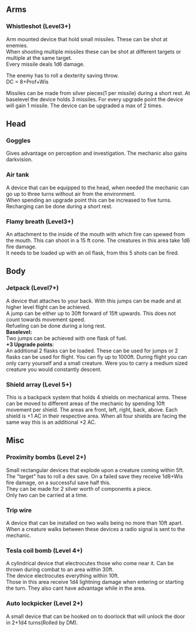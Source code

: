 ## Arms
### Whistleshot (Level3+)
Arm mounted device that hold small missiles. These can be shot at enemies.<br>
When shooting multiple missiles these can be shot at different targets or multiple at the same target.<br>
Every missile deals 1d6 damage.<br>

The enemy has to roll a dexterity saving throw.<br>
DC = 8+Prof+Wis

Missiles can be made from silver pieces(1 per missile) during a short rest.
At baselevel the device holds 3 missiles. For every upgrade point the device will gain 1 missile. The device can be upgraded a max of 2 times.

## Head
### Goggles
Gives advantage on perception and investigation. The mechanic also gains darkvision.

### Air tank
A device that can be equipped to the head, when needed the mechanic can go up to three turns without air from the environment.<br>
When spending an upgrade point this can be increased to five turns.<br>
Recharging can be done during a short rest.

### Flamy breath (Level3+)
An attachment to the inside of the mouth with which fire can spewed from the mouth. This can shoot in a 15 ft cone. The creatures in this area take 1d6 fire damage.<br>
It needs to be loaded up with an oil flask, from this 5 shots can be fired.

## Body
### Jetpack (Level7+)
A device that attaches to your back. With this jumps can be made and at higher level flight can be achieved.<br>
A jump can be either up to 30ft forward of 15ft upwards. This does not count towards movement speed.<br>
Refueling can be done during a long rest.<br>
**Baselevel:**<br>
Two jumps can be achieved with one flask of fuel.<br>
**+3 Upgrade points**:<br>
An additional 2 flasks can be loaded. These can be used for jumps or 2 flasks can be used for flight. You can fly up to 1000ft. During flight you can only carry yourself and a small creature. Were you to carry a medium sized creature you would constantly descent.

### Shield array (Level 5+)
This is a backpack system that holds 4 shields on mechanical arms. These can be moved to different areas of the mechanic by spending 10ft movement per shield. The areas are front, left, right, back, above. Each shield is +1 AC in their respective area. When all four shields are facing the same way this is an additional +2 AC.

## Misc
### Proximity bombs (Level 2+)
Small rectangular devices that explode upon a creature coming within 5ft. The "target" has to roll a dex save. On a failed save they receive 1d8+Wis fire damage, on a successful save half this.<br>
They can be made for 2 silver worth of components a piece.<br>
Only two can be carried at a time.<br>

### Trip wire
A device that can be installed on two walls being no more than 10ft apart. When a creature walks between these devices a radio signal is sent to the mechanic. 

### Tesla coil bomb (Level 4+)
A cylindrical device that electrocutes those who come near it. Can be thrown during combat to an area within 30ft.<br>
The device electrocutes everything within 10ft.<br>
Those in this area receive 1d4 lightning damage when entering or starting the turn. They also cant have advantage while in the area.

### Auto lockpicker (Level 2+)
A small device that can be hooked on to doorlock that will unlock the door in 2+1d4 turns(Rolled by DM).